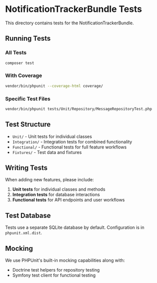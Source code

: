 # NotificationTrackerBundle Tests

This directory contains tests for the NotificationTrackerBundle.

## Running Tests

### All Tests
```bash
composer test
```

### With Coverage
```bash
vendor/bin/phpunit --coverage-html coverage/
```

### Specific Test Files
```bash
vendor/bin/phpunit tests/Unit/Repository/MessageRepositoryTest.php
```

## Test Structure

- `Unit/` - Unit tests for individual classes
- `Integration/` - Integration tests for combined functionality
- `Functional/` - Functional tests for full feature workflows
- `Fixtures/` - Test data and fixtures

## Writing Tests

When adding new features, please include:

1. **Unit tests** for individual classes and methods
2. **Integration tests** for database interactions
3. **Functional tests** for API endpoints and user workflows

## Test Database

Tests use a separate SQLite database by default. Configuration is in `phpunit.xml.dist`.

## Mocking

We use PHPUnit's built-in mocking capabilities along with:
- Doctrine test helpers for repository testing
- Symfony test client for functional testing
